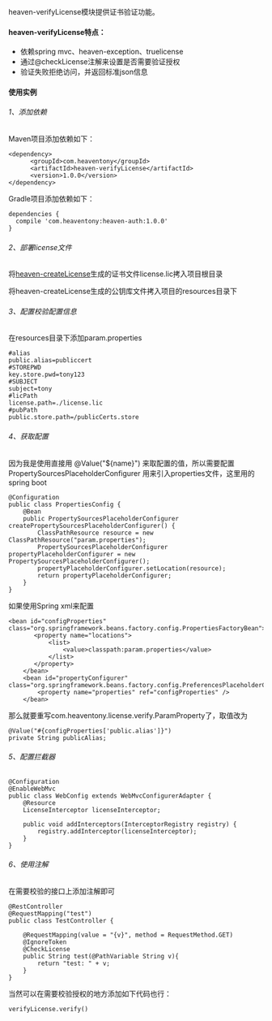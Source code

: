 heaven-verifyLicense模块提供证书验证功能。

#### heaven-verifyLicense特点：

* 依赖spring mvc、heaven-exception、truelicense
* 通过@checkLicense注解来设置是否需要验证授权
* 验证失败拒绝访问，并返回标准json信息

#### 使用实例

###### 1、添加依赖

Maven项目添加依赖如下：

```
<dependency>
      <groupId>com.heaventony</groupId>
      <artifactId>heaven-verifyLicense</artifactId>
      <version>1.0.0</version>
</dependency>
```

Gradle项目添加依赖如下：

```
dependencies {
  compile 'com.heaventony:heaven-auth:1.0.0'
}
```

###### 2、部署license文件

将[heaven-createLicense](heaven-createLicense/README.md)生成的证书文件license.lic拷入项目根目录

将heaven-createLicense生成的公钥库文件拷入项目的resources目录下

###### 3、配置校验配置信息

在resources目录下添加param.properties

```
#alias
public.alias=publiccert
#STOREPWD
key.store.pwd=tony123
#SUBJECT
subject=tony
#licPath
license.path=./license.lic
#pubPath
public.store.path=/publicCerts.store
```

###### 4、获取配置

因为我是使用直接用 @Value("${name}") 来取配置的值，所以需要配置 PropertySourcesPlaceholderConfigurer 用来引入properties文件，这里用的spring boot

```
@Configuration
public class PropertiesConfig {
    @Bean
    public PropertySourcesPlaceholderConfigurer createPropertySourcesPlaceholderConfigurer() {
        ClassPathResource resource = new ClassPathResource("param.properties");
        PropertySourcesPlaceholderConfigurer propertyPlaceholderConfigurer = new PropertySourcesPlaceholderConfigurer();
        propertyPlaceholderConfigurer.setLocation(resource);
        return propertyPlaceholderConfigurer;
    }
}
```

如果使用Spring xml来配置

```
<bean id="configProperties" class="org.springframework.beans.factory.config.PropertiesFactoryBean">  
       <property name="locations">  
           <list>  
               <value>classpath:param.properties</value>  
           </list>  
       </property>  
    </bean>  
    <bean id="propertyConfigurer" class="org.springframework.beans.factory.config.PreferencesPlaceholderConfigurer">  
        <property name="properties" ref="configProperties" />  
    </bean>
```

那么就要重写com.heaventony.license.verify.ParamProperty了，取值改为

```
@Value("#{configProperties['public.alias']}")
private String publicAlias;
```

###### 5、配置拦截器

```
@Configuration
@EnableWebMvc
public class WebConfig extends WebMvcConfigurerAdapter {
    @Resource
    LicenseInterceptor licenseInterceptor;

    public void addInterceptors(InterceptorRegistry registry) {
        registry.addInterceptor(licenseInterceptor);
    }
}
```

###### 6、使用注解

在需要校验的接口上添加注解即可

```
@RestController
@RequestMapping("test")
public class TestController {

    @RequestMapping(value = "{v}", method = RequestMethod.GET)
    @IgnoreToken
    @CheckLicense
    public String test(@PathVariable String v){
        return "test: " + v;
    }
}
```



当然可以在需要校验授权的地方添加如下代码也行：

```
verifyLicense.verify()
```



